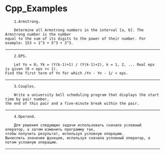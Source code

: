 # Cpp_Examples

        1.Armstrong.

        Determine all Armstrong numbers in the interval [a, b]. The Armstrong number is the number
    equal to the sum of its digits to the power of their number. For example: 153 = 1^3 + 5^3 + 3^3.
***

        2.EPS.

        Let Yo = 0; Yk = (Y(k-1)+1) / (Y(k-1)+2), k = 1, 2, ... Real eps is given (0 < eps << 1).
    Find the first term of Yn for which /Yn - Yn - 1/ < eps.
***

        3.Couples.

        Write a university bell scheduling program that displays the start time by pair number,
    the end of this pair and a five-minute break within the pair.
***

        4.Operand.

        Для решения следующих задачи использовать сначала условный оператор, а затем изменить программу так,
    чтобы получить результат, используя условную операцию.
    Вычислить значение функции, используя сначала условный оператор, а потом условную операцию.
***

